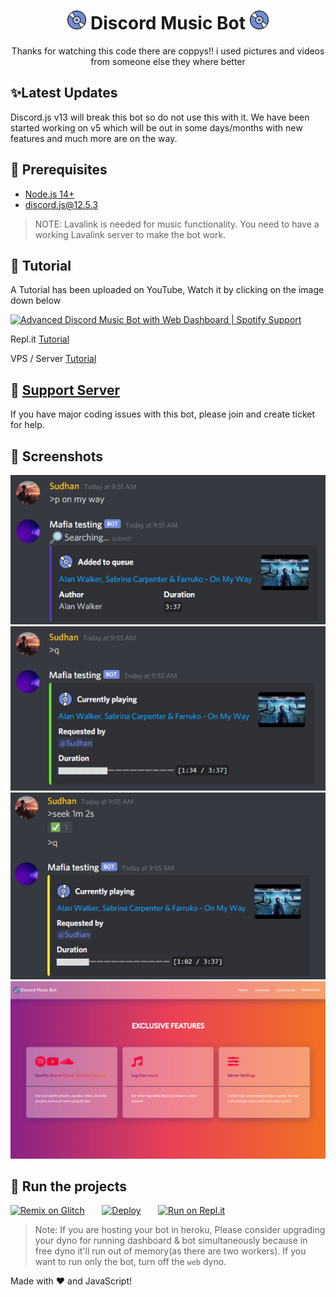 <h1 align="center"><img src="./assets/logo.gif" width="30px"> Discord Music Bot <img src="./assets/logo.gif" width="30px"></h1>
<p align="center">Thanks for watching this code there are coppys!! i used pictures and videos from someone else they where better</p>

## ✨Latest Updates

Discord.js v13 will break this bot so do not use this with it. We have been started working on v5 which will be out in some days/months with new features and much more are on the way.

## 🚧 Prerequisites

- [Node.js 14+](https://nodejs.org/en/download/)
- [discord.js@12.5.3](https://www.npmjs.com/package/discord.js/v/12.5.3)

> NOTE: Lavalink is needed for music functionality. You need to have a working Lavalink server to make the bot work.

## 📝 Tutorial

A Tutorial has been uploaded on YouTube, Watch it by clicking on the image down below

[![Advanced Discord Music Bot with Web Dashboard | Spotify Support](https://img.youtube.com/vi/p4lP96Tiv9s/maxresdefault.jpg)](https://www.youtube.com/watch?v=p4lP96Tiv9s)

Repl.it [Tutorial](https://github.com/SudhanPlayz/Discord-MusicBot/wiki/Installation-on-Repl-it)

VPS / Server [Tutorial](https://github.com/SudhanPlayz/Discord-MusicBot/wiki/Installation-on-a-Linux-server)

## 📝 [Support Server](https://discord.gg/TSzq8HrYqC)

If you have major coding issues with this bot, please join and create ticket for help.

## 📸 Screenshots

<div align="left"><img src="/assets/Screenshot_1.png"></div><div align="center"><img src="/assets/Screenshot_2.png"></div><div align="right"><img src="/assets/Screenshot_3.png"></div>

<div align="center"><img src="/assets/feature.png"></div>

## 💨 Run the projects

[![Remix on Glitch](https://cdn.glitch.com/2703baf2-b643-4da7-ab91-7ee2a2d00b5b%2Fremix-button.svg)](https://glitch.com/edit/#!/import/github/Enderkries2011/Discord-MusicBot)&nbsp;&nbsp;&nbsp;&nbsp;&nbsp;&nbsp;
[![Deploy](https://www.herokucdn.com/deploy/button.svg)](https://heroku.com/deploy?template=https://github.com/Enderkries2011/Discord-MusicBot)&nbsp;&nbsp;&nbsp;&nbsp;&nbsp;&nbsp;
[![Run on Repl.it](https://repl.it/badge/github/Enderkries2011/discordmude)](https://repl.it/github/Enderkries2011/Discord-MusicBot)

> Note: If you are hosting your bot in heroku, Please consider upgrading your dyno for running dashboard & bot simultaneously because in free dyno it'll run out of memory(as there are two workers). If you want to run only the bot, turn off the `web` dyno.

Made with :heart: and JavaScript!

